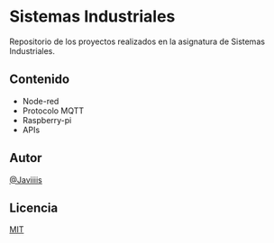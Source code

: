 # Sistemas Industriales

Repositorio de los proyectos realizados en la asignatura de Sistemas Industriales.

## Contenido

- Node-red
- Protocolo MQTT
- Raspberry-pi
- APIs

## Autor
[@Javiiiis](https://github.com/Javiiiis)

## Licencia

[MIT](https://choosealicense.com/licenses/mit/)
